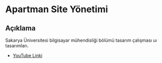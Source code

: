 # Apartman Site Yönetimi

## Açıklama

Sakarya Üniversitesi bilgisayar mühendisliği bölümü tasarım çalışması uı tasarımları.

- [YouTube Linki](https://youtu.be/I9U9LUa20XE)


<!-- 
<div class="container text-center">
  <div class="row align-items-end">
    <div class="col">
      <img src="https://github.com/utku-c/Kelime-Ogren/blob/main/EkranGoruntuleri/s.png" align="right" width="200" height="400">
    </div>
    <div class="col">
      <img src="https://github.com/utku-c/Kelime-Ogren/blob/main/EkranGoruntuleri/10.png" align="right" width="200" height="400">
    </div>
    <div class="col">
     <img src="https://github.com/utku-c/Kelime-Ogren/blob/main/EkranGoruntuleri/8.png" align="right" width="200" height="400">
    </div>
  </div>
</div> -->